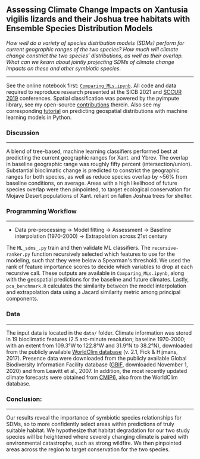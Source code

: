## Assessing Climate Change Impacts on Xantusia vigilis lizards and their Joshua tree habitats with Ensemble Species Distribution Models

*How well do a variety of species distribution models (SDMs) perform for current geographic ranges of the two species? How much will climate change constrict the two species’ distributions, as well as their overlap. What can we kearn about jointly projecting SDMs of climate change impacts on these and other symbiotic species.*

---

See the online notebook first: [`Comparing_MLs.ipynb`](https://nbviewer.jupyter.org/github/daniel-furman/ensemble-climate-projections/blob/main/Comparing_MLs.ipynb). All code and data required to reproduce research presented at the SICB 2021 and [SCCUR 2019](https://drive.google.com/file/d/114wmqQgjkc5DHLQmVI19AvlTw4K_daYQ/view?usp=sharing) conferences. Spatial classification was powered by the pyimpute library, see my open-source [contributions](https://github.com/perrygeo/pyimpute/pull/21) therein. Also see my corresponding <a target="_blank" rel="noopener noreferrer" href="https://daniel-furman.github.io/py-sdms-tutorial/"> tutorial</a> on predicting geospatial distributions with machine learning models in Python.

### Discussion 
---

A blend of tree-based, machine learning classifiers performed best at predicting the current geographic ranges for Xant. and Ybrev. The overlap in baseline geographic range was roughly fifty percent (intersection/union). Substantial bioclimatic change is predicted to constrict the geographic ranges for both species, as well as reduce species overlap by ~56% from baseline conditions, on average. Areas with a high likelihood of future species overlap were then pinpointed, to target ecological conservation for Mojave Desert populations of Xant. reliant on fallen Joshua trees for shelter.



### Programming Workflow

---

* Data pre-processing -> Model fitting -> Assessment -> Baseline interpolation (1970-2000) -> Extrapolation across 21st century

The `ML_sdms_.py` train and then validate ML classifiers. The `recursive-ranker.py` function recursively selected which features to use for the modeling, such that they were below a Spearman's threshold. We used the rank of feature importance scores to decide which variables to drop at each recursive call. These outputs are available in `Comparing_MLs.ipynb`, along with the geospatial predictions for the baseline and future climates. Lastly, `pca_benchmark.R` calculates the similarity between the model interpolation and extrapolation data using a Jacard similarity metric among principal components. 


### Data

---

The input data is located in the `data/` folder. Climate information was stored in 19 bioclimatic features (2.5 arc-minute resolution; baseline 1970-2000; with an extent from 109.3°W to 122.8°W and 31.9°N to 38.2°N), downloaded from the publicly available [WorldClim database](https://www.worldclim.org) (v. 2.1, Fick & Hijmans, 2017). Presence data were downloaded from the publicly available Global Biodiversity Information Facility database ([GBIF](https://www.gbif.org), downloaded November 1, 2020) and from Leavitt et al., 2007. In addition, the most recently updated climate forecasts were obtained from [CMIP6](https://www.worldclim.org/data/cmip6/cmip6_clim2.5m.html), also from the WorldClim database. 

### Conclusion:

---

Our results reveal the importance of symbiotic species relationships for SDMs, so to more confidently select areas within predictions of truly suitable habitat. We hypothesize that habitat degradation for our two study species will be heightened where severely changing climate is paired with environmental catastrophe, such as strong wildfire. We then pinpointed areas across the region to target conservation for the two species.
